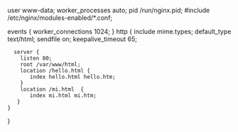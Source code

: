 user www-data;
worker_processes auto;
pid /run/nginx.pid;
#include /etc/nginx/modules-enabled/*.conf;

events {
    worker_connections 1024;
}
http {
      include mime.types;
      default_type text/html;
      sendfile on;
      keepalive_timeout 65;

      server {
        listen 80;
        root /var/www/html;
        location /hello.html {
           index hello.html hello.htm;
        }
        location /mi.html  {
           index mi.html mi.htm;
       }
    }
}